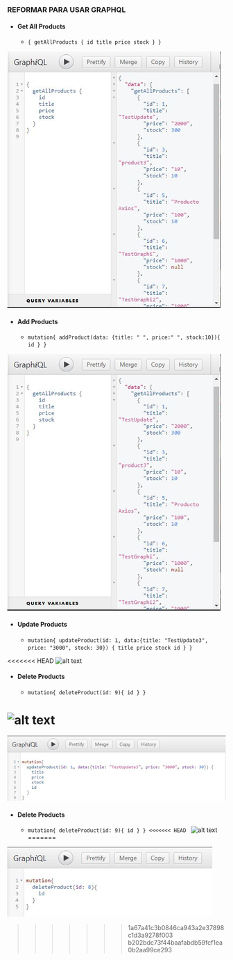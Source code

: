 ### REFORMAR PARA USAR GRAPHQL
- #### Get All Products
  - `{
        getAllProducts {
            id
            title
            price
             stock
        }
    }`

![alt text](https://github.com/Martin-J-Larre/desafio-reformar-para-usar-graphql/blob/main/assets/gr-1.JPG?raw=true)

- #### Add Products
  - `mutation{
	    addProduct(data: {title: " ", price:" ", stock:10}){
            id
            }
        }`

![alt text](https://github.com/Martin-J-Larre/desafio-reformar-para-usar-graphql/blob/main/assets/gr-1.JPG?raw=true)

- #### Update Products
  - `mutation{
        updateProduct(id: 1, data:{title: "TestUpdate3", price: "3000", stock: 30}) {
            title
            price
            stock
            id
        }
    }`

<<<<<<< HEAD
![alt text]()

- #### Delete Products
  - `mutation{
	    deleteProduct(id: 9){
        id
        }
    }`
    
![alt text]()
=======
![alt text](https://github.com/Martin-J-Larre/desafio-reformar-para-usar-graphql/blob/main/assets/gr-3.JPG?raw=true)
- #### Delete Products
  - `mutation{
	deleteProduct(id: 9){
    id
  }
}
<<<<<<< HEAD
`
![alt text]()
=======

![alt text](https://github.com/Martin-J-Larre/desafio-reformar-para-usar-graphql/blob/main/assets/gr-4.JPG?raw=true)
>>>>>>> 1a67a41c3b0846ca943a2e37898c1d3a9278f003
>>>>>>> b202bdc73f44baafabdb59fcf1ea0b2aa99ce293
